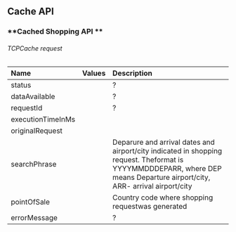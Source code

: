 ## **Cache API**

### **Cached Shopping API **

###### TCPCache request

| Name | Values | Description |
| :--- | :--- | :--- |
| status |  | ? |
| dataAvailable |  | ? |
| requestId |  | ? |
| executionTimeInMs |  |  |
| originalRequest |  |  |
| searchPhrase |  | Deparure and arrival dates and airport/city indicated in shopping request. Theformat is YYYYMMDDDEPARR, where DEP means Departure airport/city, ARR- arrival airport/city |
| pointOfSale |  | Country code where shopping requestwas generated |
| errorMessage |  | ? |



